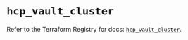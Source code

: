 # `hcp_vault_cluster`

Refer to the Terraform Registry for docs: [`hcp_vault_cluster`](https://registry.terraform.io/providers/hashicorp/hcp/0.101.0/docs/resources/vault_cluster).

